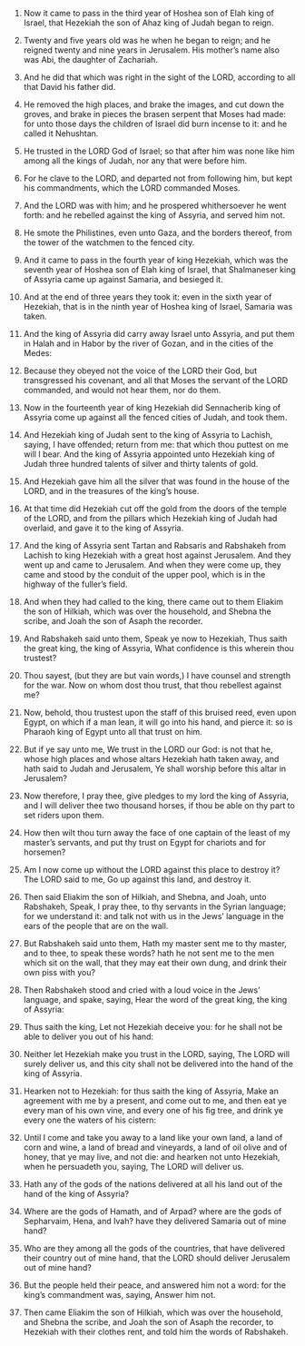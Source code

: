 1. Now it came to pass in the third year of Hoshea son of Elah king
of Israel, that Hezekiah the son of Ahaz king of Judah began to reign.

2. Twenty and five years old was he when he began to reign; and he
reigned twenty and nine years in Jerusalem. His mother’s name also was
Abi, the daughter of Zachariah.

3. And he did that which was right in the sight of the LORD,
according to all that David his father did.

4. He removed the high places, and brake the images, and cut down
the groves, and brake in pieces the brasen serpent that Moses had
made: for unto those days the children of Israel did burn incense to
it: and he called it Nehushtan.

5. He trusted in the LORD God of Israel; so that after him was none
like him among all the kings of Judah, nor any that were before him.

6. For he clave to the LORD, and departed not from following him,
but kept his commandments, which the LORD commanded Moses.

7. And the LORD was with him; and he prospered whithersoever he went
forth: and he rebelled against the king of Assyria, and served him
not.

8. He smote the Philistines, even unto Gaza, and the borders
thereof, from the tower of the watchmen to the fenced city.

9. And it came to pass in the fourth year of king Hezekiah, which
was the seventh year of Hoshea son of Elah king of Israel, that
Shalmaneser king of Assyria came up against Samaria, and besieged it.

10. And at the end of three years they took it: even in the sixth
year of Hezekiah, that is in the ninth year of Hoshea king of Israel,
Samaria was taken.

11. And the king of Assyria did carry away Israel unto Assyria, and
put them in Halah and in Habor by the river of Gozan, and in the
cities of the Medes:

12. Because they obeyed not the voice of the
LORD their God, but transgressed his covenant, and all that Moses the
servant of the LORD commanded, and would not hear them, nor do them.

13. Now in the fourteenth year of king Hezekiah did Sennacherib king
of Assyria come up against all the fenced cities of Judah, and took
them.

14. And Hezekiah king of Judah sent to the king of Assyria to
Lachish, saying, I have offended; return from me: that which thou
puttest on me will I bear. And the king of Assyria appointed unto
Hezekiah king of Judah three hundred talents of silver and thirty
talents of gold.

15. And Hezekiah gave him all the silver that was found in the house
of the LORD, and in the treasures of the king’s house.

16. At that time did Hezekiah cut off the gold from the doors of the
temple of the LORD, and from the pillars which Hezekiah king of Judah
had overlaid, and gave it to the king of Assyria.

17. And the king of Assyria sent Tartan and Rabsaris and Rabshakeh
from Lachish to king Hezekiah with a great host against Jerusalem. And
they went up and came to Jerusalem. And when they were come up, they
came and stood by the conduit of the upper pool, which is in the
highway of the fuller’s field.

18. And when they had called to the king, there came out to them
Eliakim the son of Hilkiah, which was over the household, and Shebna
the scribe, and Joah the son of Asaph the recorder.

19. And Rabshakeh said unto them, Speak ye now to Hezekiah, Thus
saith the great king, the king of Assyria, What confidence is this
wherein thou trustest?

20. Thou sayest, (but they are but vain
words,) I have counsel and strength for the war. Now on whom dost thou
trust, that thou rebellest against me?

21. Now, behold, thou
trustest upon the staff of this bruised reed, even upon Egypt, on
which if a man lean, it will go into his hand, and pierce it: so is
Pharaoh king of Egypt unto all that trust on him.

22. But if ye say unto me, We trust in the LORD our God: is not that
he, whose high places and whose altars Hezekiah hath taken away, and
hath said to Judah and Jerusalem, Ye shall worship before this altar
in Jerusalem?

23. Now therefore, I pray thee, give pledges to my
lord the king of Assyria, and I will deliver thee two thousand horses,
if thou be able on thy part to set riders upon them.

24. How then wilt thou turn away the face of one captain of the
least of my master’s servants, and put thy trust on Egypt for chariots
and for horsemen?

25. Am I now come up without the LORD against
this place to destroy it? The LORD said to me, Go up against this
land, and destroy it.

26. Then said Eliakim the son of Hilkiah, and Shebna, and Joah, unto
Rabshakeh, Speak, I pray thee, to thy servants in the Syrian language;
for we understand it: and talk not with us in the Jews’ language in
the ears of the people that are on the wall.

27. But Rabshakeh said unto them, Hath my master sent me to thy
master, and to thee, to speak these words? hath he not sent me to the
men which sit on the wall, that they may eat their own dung, and drink
their own piss with you?

28. Then Rabshakeh stood and cried with a
loud voice in the Jews’ language, and spake, saying, Hear the word of
the great king, the king of Assyria:

29. Thus saith the king, Let
not Hezekiah deceive you: for he shall not be able to deliver you out
of his hand:

30. Neither let Hezekiah make you trust in the LORD,
saying, The LORD will surely deliver us, and this city shall not be
delivered into the hand of the king of Assyria.

31. Hearken not to Hezekiah: for thus saith the king of Assyria,
Make an agreement with me by a present, and come out to me, and then
eat ye every man of his own vine, and every one of his fig tree, and
drink ye every one the waters of his cistern:

32. Until I come and
take you away to a land like your own land, a land of corn and wine, a
land of bread and vineyards, a land of oil olive and of honey, that ye
may live, and not die: and hearken not unto Hezekiah, when he
persuadeth you, saying, The LORD will deliver us.

33. Hath any of the gods of the nations delivered at all his land
out of the hand of the king of Assyria?

34. Where are the gods of
Hamath, and of Arpad? where are the gods of Sepharvaim, Hena, and
Ivah? have they delivered Samaria out of mine hand?

35. Who are
they among all the gods of the countries, that have delivered their
country out of mine hand, that the LORD should deliver Jerusalem out
of mine hand?

36. But the people held their peace, and answered him
not a word: for the king’s commandment was, saying, Answer him not.

37. Then came Eliakim the son of Hilkiah, which was over the
household, and Shebna the scribe, and Joah the son of Asaph the
recorder, to Hezekiah with their clothes rent, and told him the words
of Rabshakeh.
